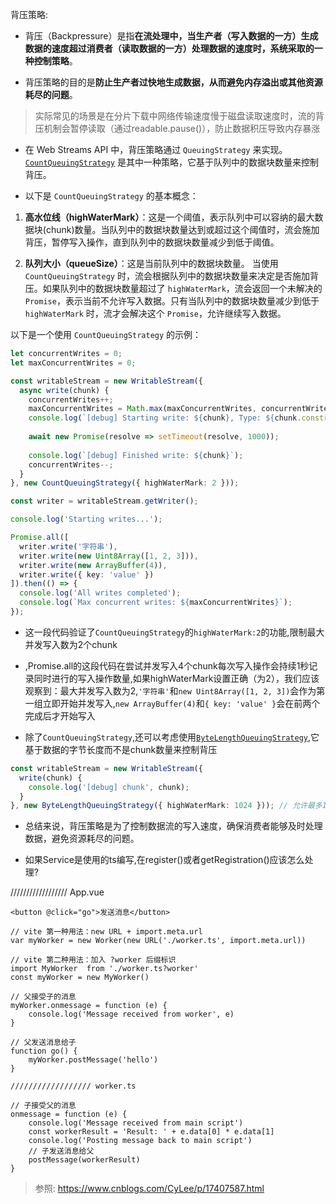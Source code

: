 背压策略:
+ 背压（Backpressure）是指**在流处理中，当生产者（写入数据的一方）生成数据的速度超过消费者（读取数据的一方）处理数据的速度时，系统采取的一种控制策略**。

+ 背压策略的目的是**防止生产者过快地生成数据，从而避免内存溢出或其他资源耗尽的问题**。
> 实际常见的场景是在分片下载中网络传输速度慢于磁盘读取速度时，流的背压机制会暂停读取（通过readable.pause()），防止数据积压导致内存暴涨

+ 在 Web Streams API 中，背压策略通过 `QueuingStrategy` 来实现。[`CountQueuingStrategy`](https://developer.mozilla.org/zh-CN/docs/Web/API/CountQueuingStrategy) 是其中一种策略，它基于队列中的数据块数量来控制背压。

+ 以下是 `CountQueuingStrategy` 的基本概念：

1. **高水位线（highWaterMark）**：这是一个阈值，表示队列中可以容纳的最大数据块(chunk)数量。当队列中的数据块数量达到或超过这个阈值时，流会施加背压，暂停写入操作，直到队列中的数据块数量减少到低于阈值。

2. **队列大小（queueSize）**：这是当前队列中的数据块数量。
当使用 `CountQueuingStrategy` 时，流会根据队列中的数据块数量来决定是否施加背压。如果队列中的数据块数量超过了 `highWaterMark`，流会返回一个未解决的 `Promise`，表示当前不允许写入数据。只有当队列中的数据块数量减少到低于 `highWaterMark` 时，流才会解决这个 `Promise`，允许继续写入数据。

以下是一个使用 `CountQueuingStrategy` 的示例：

```typescript
let concurrentWrites = 0;
let maxConcurrentWrites = 0;

const writableStream = new WritableStream({
  async write(chunk) {
    concurrentWrites++;
    maxConcurrentWrites = Math.max(maxConcurrentWrites, concurrentWrites);
    console.log(`[debug] Starting write: ${chunk}, Type: ${chunk.constructor.name}, Current concurrent writes: ${concurrentWrites}`);
    
    await new Promise(resolve => setTimeout(resolve, 1000));
    
    console.log(`[debug] Finished write: ${chunk}`);
    concurrentWrites--;
  }
}, new CountQueuingStrategy({ highWaterMark: 2 }));

const writer = writableStream.getWriter();

console.log('Starting writes...');

Promise.all([
  writer.write('字符串'),
  writer.write(new Uint8Array([1, 2, 3])),
  writer.write(new ArrayBuffer(4)),
  writer.write({ key: 'value' })
]).then(() => {
  console.log('All writes completed');
  console.log(`Max concurrent writes: ${maxConcurrentWrites}`);
});
```
+ 这一段代码验证了`CountQueuingStrategy`的`highWaterMark:2`的功能,限制最大并发写入数为2个chunk
+ ,Promise.all的这段代码在尝试并发写入4个chunk每次写入操作会持续1秒记录同时进行的写入操作数量,如果highWaterMark设置正确（为2），我们应该观察到：最大并发写入数为2,`'字符串'`和`new Uint8Array([1, 2, 3])`会作为第一组立即开始并发写入,`new ArrayBuffer(4)`和`{ key: 'value' }`会在前两个完成后才开始写入


+ 除了`CountQueuingStrategy`,还可以考虑使用[`ByteLengthQueuingStrategy`](https://developer.mozilla.org/zh-CN/docs/Web/API/ByteLengthQueuingStrategy),它基于数据的字节长度而不是chunk数量来控制背压

```typescript
const writableStream = new WritableStream({
  write(chunk) {
    console.log('[debug] chunk', chunk);
  }
}, new ByteLengthQueuingStrategy({ highWaterMark: 1024 })); // 允许最多1KB的数据
```

+ 总结来说，背压策略是为了控制数据流的写入速度，确保消费者能够及时处理数据，避免资源耗尽的问题。



+ 如果Service是使用的ts编写,在register()或者getRegistration()应该怎么处理?

////////////////// App.vue

```vue
<button @click="go">发送消息</button>

// vite 第一种用法：new URL + import.meta.url
var myWorker = new Worker(new URL('./worker.ts', import.meta.url))

// vite 第二种用法：加入 ?worker 后缀标识
import MyWorker  from './worker.ts?worker'
const myWorker = new MyWorker()

// 父接受子的消息
myWorker.onmessage = function (e) {
    console.log('Message received from worker', e)
}

// 父发送消息给子
function go() {
    myWorker.postMessage('hello')
}

////////////////// worker.ts

// 子接受父的消息
onmessage = function (e) {
    console.log('Message received from main script')
    const workerResult = 'Result: ' + e.data[0] * e.data[1]
    console.log('Posting message back to main script')
    // 子发送消息给父
    postMessage(workerResult)
}
```

> 参照: https://www.cnblogs.com/CyLee/p/17407587.html